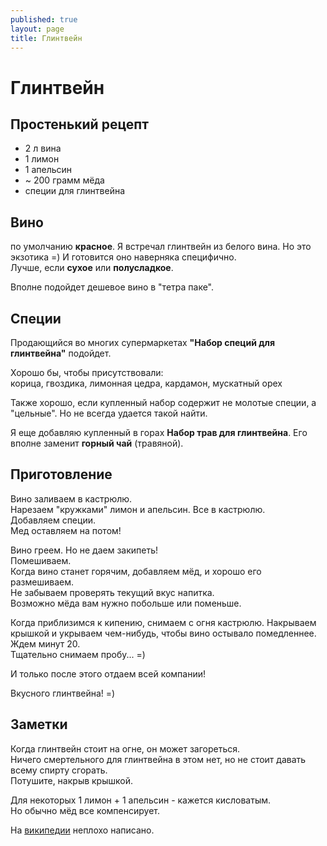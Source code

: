 ```yaml
---
published: true
layout: page
title: Глинтвейн
---
```



# Глинтвейн

Простенький рецепт
------------------

- 2 л вина
- 1 лимон
- 1 апельсин
- ~ 200 грамм мёда
- специи для глинтвейна

Вино
------------------
по умолчанию **красное**. Я встречал глинтвейн из белого вина. Но это экзотика =) И готовится оно наверняка специфично.  
Лучше, если **сухое** или **полусладкое**.  
  
Вполне подойдет дешевое вино в "тетра паке".

Специи
-------------------
Продающийся во многих супермаркетах **"Набор специй для глинтвейна"** подойдет.  

Хорошо бы, чтобы присутствовали:  
	корица, гвоздика, лимонная цедра, кардамон, мускатный орех

Также хорошо, если купленный набор содержит не молотые специи, а "цельные". Но не всегда удается такой найти.  

Я еще добавляю купленный в горах **Набор трав для глинтвейна**. Его вполне заменит **горный чай** (травяной).  

Приготовление
-------------------
Вино заливаем в кастрюлю.  
Нарезаем "кружками" лимон и апельсин. Все в кастрюлю.  
Добавляем специи.  
Мед оставляем на потом!  

Вино греем. Но не даем закипеть!  
Помешиваем.  
Когда вино станет горячим, добавляем мёд, и хорошо его размешиваем.  
Не забываем проверять текущий вкус напитка.  
Возможно мёда вам нужно побольше или поменьше.  

Когда приблизимся к кипению, снимаем с огня кастрюлю. Накрываем крышкой и укрываем чем-нибудь, чтобы вино остывало помедленнее.  
Ждем минут 20.  
Тщательно снимаем пробу... =)  

И только после этого отдаем всей компании!  

Вкусного глинтвейна! =)

Заметки
-------------------
Когда глинтвейн стоит на огне, он может загореться.  
Ничего смертельного для глинтвейна в этом нет, но не стоит давать всему спирту сгорать.  
Потушите, накрыв крышкой.  

Для некоторых 1 лимон + 1 апельсин - кажется кисловатым.  
Но обычно мёд все компенсирует.

На [википедии](https://ru.wikipedia.org/wiki/%D0%93%D0%BB%D0%B8%D0%BD%D1%82%D0%B2%D0%B5%D0%B9%D0%BD) неплохо написано.
